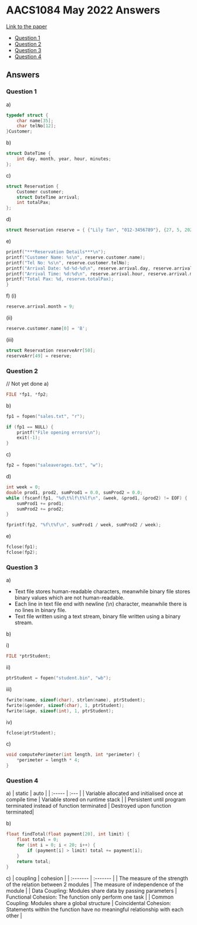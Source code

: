 # AACS1084 May 2022 Answers

[Link to the paper](https://eprints.tarc.edu.my/21158/1/AACS1084.pdf)

- [Question 1](#question-1)
- [Question 2](#question-2)
- [Question 3](#question-3)
- [Question 4](#question-4)

## Answers

### Question 1

a)

```c
typedef struct {
    char name[35];
    char telNo[12];
}Customer;
```

b)

```c
struct DateTime {
    int day, month, year, hour, minutes;
};
```

c)

```c
struct Reservation {
    Customer customer;
    struct DateTime arrival;
    int totalPax;
};
```

d)

```c
struct Reservation reserve = { {"Lily Tan", "012-3456789"}, {27, 5, 2022, 18, 30}, 8 };
```

e)

```c
printf("***Reservation Details***\n");
printf("Customer Name: %s\n", reserve.customer.name);
printf("Tel No: %s\n", reserve.customer.telNo);
printf("Arrival Date: %d-%d-%d\n", reserve.arrival.day, reserve.arrival.month, reserve.arrival.year);
printf("Arrival Time: %d:%d\n", reserve.arrival.hour, reserve.arrival.minutes);
printf("Total Pax: %d, reserve.totalPax);
}
```

f) (i)

```c
reserve.arrival.month = 9;
```

(ii)

```c
reserve.customer.name[0] = 'B';
```

(iii)

```c
struct Reservation reserveArr[50];
reserveArr[49] = reserve;
```

### Question 2
// Not yet done
a)

```c
FILE *fp1, *fp2;
```

b)

```c
fp1 = fopen("sales.txt", "r");

if (fp1 == NULL) {
	printf("File opening errors\n");
	exit(-1);
}
```

c)

```c
fp2 = fopen("saleaverages.txt", "w");
```

d)

```c
int week = 0;
double prod1, prod2, sumProd1 = 0.0, sumProd2 = 0.0;
while (fscanf(fp1, "%d\t%lf\t%lf\n", &week, &prod1, &prod2) != EOF) {
	sumProd1 += prod1;
	sumProd2 += prod2;
}

fprintf(fp2, "%f\t%f\n", sumProd1 / week, sumProd2 / week);
```

e)

```c
fclose(fp1);
fclose(fp2);
```

### Question 3

a)

- Text file stores human-readable characters, meanwhile binary file stores binary values which are not human-readable.
- Each line in text file end with newline (\n) character, meanwhile there is no lines in binary file.
- Text file written using a text stream, binary file written using a binary stream.

b)

i)

```c
FILE *ptrStudent;
```

ii)

```c
ptrStudent = fopen("student.bin", "wb");
```

iii)

```c
fwrite(name, sizeof(char), strlen(name), ptrStudent);
fwrite(&gender, sizeof(char), 1, ptrStudent);
fwrite(&age, sizeof(int), 1, ptrStudent);
```

iv)

```c
fclose(ptrStudent);
```

c)

```c
void computePerimeter(int length, int *perimeter) {
	*perimeter = length * 4;
}
```

### Question 4

a)
| static | auto |
| :----- | :--- |
| Variable allocated and initialised once at compile time | Variable stored on runtime stack |
| Persistent until program terminated instead of function terminated | Destroyed upon function terminated|

b)

```c
float findTotal(float payment[20], int limit) {
	float total = 0;
	for (int i = 0; i < 20; i++) {
		if (payment[i] > limit) total += payment[i];
	}
	return total;
}
```

c)
| coupling | cohesion |
| :------- | :------- |
| The measure of the strength of the relation between 2 modules | The measure of independence of the module |
| Data Coupling: Modules share data by passing parameters | Functional Cohesion: The function only perform one task |
| Common Coupling: Modules share a global structure | Coincidental Cohesion: Statements within the function have no meaningful relationship with each other |
